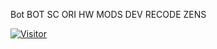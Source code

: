Bot BOT
SC ORI HW MODS DEV
RECODE ZENS

<a href="https://visitor-badge.glitch.me/badge?page_id=RaaaGH/Bot-BOT"><img title="Visitor" src="https://visitor-badge.glitch.me/badge?page_id=RaaaGH/Bot-BOT"></a>
